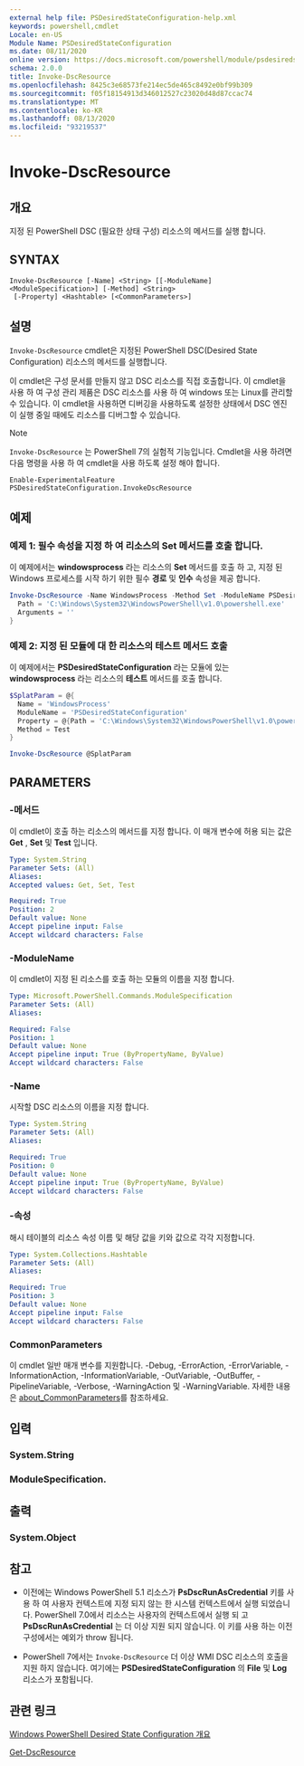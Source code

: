 ```yaml
---
external help file: PSDesiredStateConfiguration-help.xml
keywords: powershell,cmdlet
Locale: en-US
Module Name: PSDesiredStateConfiguration
ms.date: 08/11/2020
online version: https://docs.microsoft.com/powershell/module/psdesiredstateconfiguration/invoke-dscresource?view=powershell-7.1&WT.mc_id=ps-gethelp
schema: 2.0.0
title: Invoke-DscResource
ms.openlocfilehash: 8425c3e68573fe214ec5de465c8492e0bf99b309
ms.sourcegitcommit: f05f18154913d346012527c23020d48d87ccac74
ms.translationtype: MT
ms.contentlocale: ko-KR
ms.lasthandoff: 08/13/2020
ms.locfileid: "93219537"
---
```

# Invoke-DscResource

## 개요
지정 된 PowerShell DSC (필요한 상태 구성) 리소스의 메서드를 실행 합니다.

## SYNTAX

```
Invoke-DscResource [-Name] <String> [[-ModuleName] <ModuleSpecification>] [-Method] <String>
 [-Property] <Hashtable> [<CommonParameters>]
```

## 설명

`Invoke-DscResource` cmdlet은 지정된 PowerShell DSC(Desired State Configuration) 리소스의 메서드를 실행합니다.

이 cmdlet은 구성 문서를 만들지 않고 DSC 리소스를 직접 호출합니다. 이 cmdlet을 사용 하 여 구성 관리 제품은 DSC 리소스를 사용 하 여 windows 또는 Linux를 관리할 수 있습니다. 이 cmdlet을 사용하면 디버깅을 사용하도록 설정한 상태에서 DSC 엔진이 실행 중일 때에도 리소스를 디버그할 수 있습니다.

> [!NOTE]
> `Invoke-DscResource` 는 PowerShell 7의 실험적 기능입니다. Cmdlet을 사용 하려면 다음 명령을 사용 하 여 cmdlet을 사용 하도록 설정 해야 합니다.
>
> `Enable-ExperimentalFeature PSDesiredStateConfiguration.InvokeDscResource`

## 예제

### 예제 1: 필수 속성을 지정 하 여 리소스의 Set 메서드를 호출 합니다.

이 예제에서는 **windowsprocess** 라는 리소스의 **Set** 메서드를 호출 하 고, 지정 된 Windows 프로세스를 시작 하기 위한 필수 **경로** 및 **인수** 속성을 제공 합니다.

```powershell
Invoke-DscResource -Name WindowsProcess -Method Set -ModuleName PSDesiredStateConfiguration -Property @{
  Path = 'C:\Windows\System32\WindowsPowerShell\v1.0\powershell.exe'
  Arguments = ''
}
```

### 예제 2: 지정 된 모듈에 대 한 리소스의 테스트 메서드 호출

이 예제에서는 **PSDesiredStateConfiguration** 라는 모듈에 있는 **windowsprocess** 라는 리소스의 **테스트** 메서드를 호출 합니다.

```powershell
$SplatParam = @{
  Name = 'WindowsProcess'
  ModuleName = 'PSDesiredStateConfiguration'
  Property = @{Path = 'C:\Windows\System32\WindowsPowerShell\v1.0\powershell.exe'; Arguments = ''}
  Method = Test
}

Invoke-DscResource @SplatParam
```

## PARAMETERS

### -메서드

이 cmdlet이 호출 하는 리소스의 메서드를 지정 합니다. 이 매개 변수에 허용 되는 값은 **Get** , **Set** 및 **Test** 입니다.

```yaml
Type: System.String
Parameter Sets: (All)
Aliases:
Accepted values: Get, Set, Test

Required: True
Position: 2
Default value: None
Accept pipeline input: False
Accept wildcard characters: False
```

### -ModuleName

이 cmdlet이 지정 된 리소스를 호출 하는 모듈의 이름을 지정 합니다.

```yaml
Type: Microsoft.PowerShell.Commands.ModuleSpecification
Parameter Sets: (All)
Aliases:

Required: False
Position: 1
Default value: None
Accept pipeline input: True (ByPropertyName, ByValue)
Accept wildcard characters: False
```

### -Name

시작할 DSC 리소스의 이름을 지정 합니다.

```yaml
Type: System.String
Parameter Sets: (All)
Aliases:

Required: True
Position: 0
Default value: None
Accept pipeline input: True (ByPropertyName, ByValue)
Accept wildcard characters: False
```

### -속성

해시 테이블의 리소스 속성 이름 및 해당 값을 키와 값으로 각각 지정합니다.

```yaml
Type: System.Collections.Hashtable
Parameter Sets: (All)
Aliases:

Required: True
Position: 3
Default value: None
Accept pipeline input: False
Accept wildcard characters: False
```

### CommonParameters

이 cmdlet 일반 매개 변수를 지원합니다. -Debug, -ErrorAction, -ErrorVariable, -InformationAction, -InformationVariable, -OutVariable, -OutBuffer, -PipelineVariable, -Verbose, -WarningAction 및 -WarningVariable. 자세한 내용은 [about_CommonParameters](https://go.microsoft.com/fwlink/?LinkID=113216)를 참조하세요.

## 입력

### System.String

### ModuleSpecification.

## 출력

### System.Object

## 참고

- 이전에는 Windows PowerShell 5.1 리소스가 **PsDscRunAsCredential** 키를 사용 하 여 사용자 컨텍스트에 지정 되지 않는 한 시스템 컨텍스트에서 실행 되었습니다. PowerShell 7.0에서 리소스는 사용자의 컨텍스트에서 실행 되 고 **PsDscRunAsCredential** 는 더 이상 지원 되지 않습니다. 이 키를 사용 하는 이전 구성에서는 예외가 throw 됩니다.

- PowerShell 7에서는 `Invoke-DscResource` 더 이상 WMI DSC 리소스의 호출을 지원 하지 않습니다. 여기에는 **PSDesiredStateConfiguration** 의 **File** 및 **Log** 리소스가 포함됩니다.

## 관련 링크

[Windows PowerShell Desired State Configuration 개요](/powershell/scripting/dsc/overview/dscforengineers)

[Get-DscResource](Get-DscResource.md)
